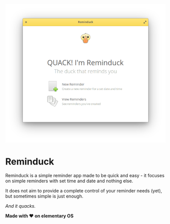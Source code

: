 <p align="center">
    <img src="data/screenshots/Welcome.png" alt="Screenshot" />
</p>

# Reminduck

Reminduck is a simple reminder app made to be quick and easy - it focuses on simple reminders with set time and date and nothing else.

It does not aim to provide a complete control of your reminder needs (yet), but sometimes simple is just enough.

_And it quacks._



**Made with :heart: on elementary OS**
